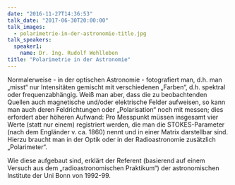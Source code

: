 ```yaml
---
date: "2016-11-27T14:36:53"
talk_date: "2017-06-30T20:00:00"
talk_images:
  - polarimetrie-in-der-astronomie-title.jpg
talk_speakers:
  speaker1:
    name: Dr. Ing. Rudolf Wohlleben
title: "Polarimetrie in der Astronomie"
---
```


Normalerweise - in der optischen Astronomie - fotografiert man, d.h. man „misst“ nur Intensitäten gemischt mit verschiedenen „Farben“, d.h. spektral oder frequenzabhängig. Weiß man aber, dass die zu beobachtenden Quellen auch magnetische und/oder elektrische Felder aufweisen, so kann man auch deren Feldrichtungen oder „Polarisation“ noch mit messen; dies erfordert aber höheren Aufwand: Pro Messpunkt müssen insgesamt vier Werte (statt nur einem) registriert werden, die man die STOKES-Parameter (nach dem Engländer v. ca. 1860) nennt und in einer Matrix darstellbar sind. Hierzu braucht man in der Optik oder in der Radioastronomie zusätzlich „Polarimeter“.

Wie diese aufgebaut sind, erklärt der Referent (basierend auf einem Versuch aus dem „radioastronomischen Praktikum“) der astronomischen Institute der Uni Bonn von 1992-99.
